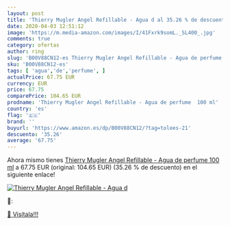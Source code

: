 ```yaml
---
layout: post
title: 'Thierry Mugler Angel Refillable - Agua d al 35.26 % de descuento'
date: 2020-04-03 12:51:12
image: 'https://m.media-amazon.com/images/I/41Fxrk9somL._SL400_.jpg'
comments: true
category: ofertas
author: ring
slug: 'B00V88CN12-es Thierry Mugler Angel Refillable - Agua de perfume 100 ml'
sku: 'B00V88CN12-es'
tags: [ 'agua','de','perfume', ]
actualPrice: 67.75 EUR
currency: EUR
price: 67.75
comparePrice: 104.65 EUR
prodname: 'Thierry Mugler Angel Refillable - Agua de perfume  100 ml'
country: 'es'
flag: '🇪🇸'
brand: ''
buyurl: 'https://www.amazon.es/dp/B00V88CN12/?tag=tolees-21'
descuento: '35.26'
average: '67.75'
---
```


Ahora mismo tienes [Thierry Mugler Angel Refillable - Agua de perfume  100 ml](https://www.amazon.es/dp/B00V88CN12/?tag=tolees-21) a 67.75 EUR (original: 104.65 EUR) (35.26 %  de descuento) en el siguiente enlace!

[![Thierry Mugler Angel Refillable - Agua d](https://m.media-amazon.com/images/I/41Fxrk9somL._SL400_.jpg)](https://www.amazon.es/dp/B00V88CN12/?tag=tolees-21)

🔎:


[🛒 Visítala!!!](https://www.amazon.es/dp/B00V88CN12/?tag=tolees-21)
